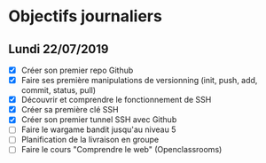 # Objectifs journaliers

## Lundi 22/07/2019


* [x] Créer son premier repo Github
* [x] Faire ses première manipulations de versionning (init, push, add, commit, status, pull)
* [x] Découvrir et comprendre le fonctionnement de SSH
* [x] Créer sa première clé SSH
* [x] Créer son premier tunnel SSH avec Github
* [ ] Faire le wargame bandit jusqu'au niveau 5 
* [ ] Planification de la livraison en groupe
* [ ] Faire le cours "Comprendre le web" (Openclassrooms)
